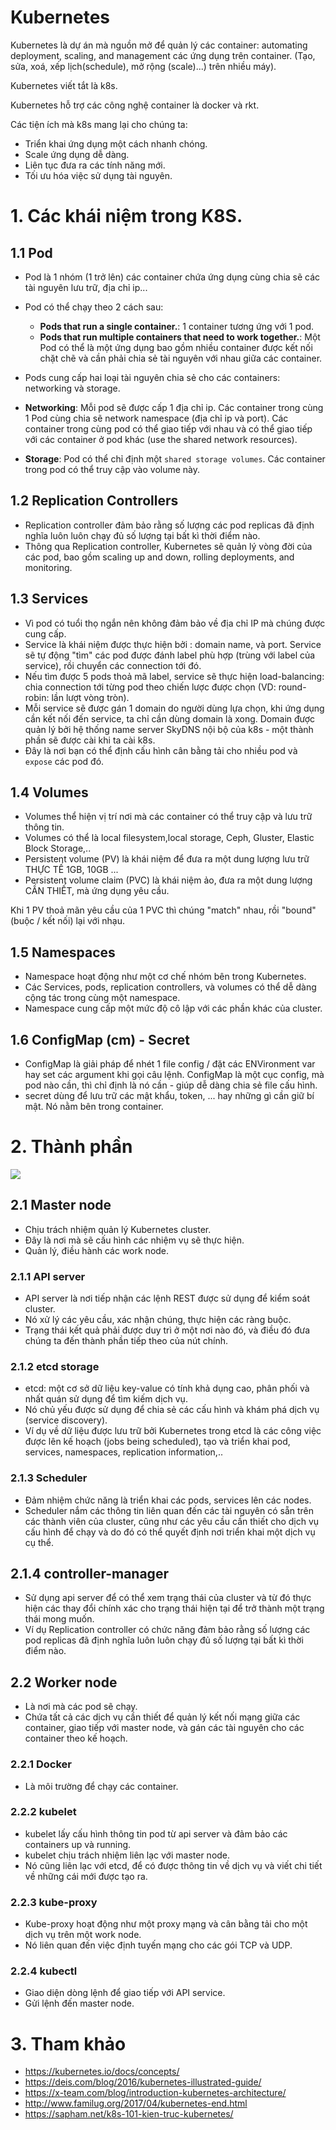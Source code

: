 # Kubernetes

Kubernetes là dự án mà nguồn mở để quản lý các container: automating deployment, scaling, and management các ứng dụng trên container. (Tạo, sửa, xoá, xếp lịch(schedule), mở rộng (scale)...) trên nhiều máy).

Kubernetes viết tắt là k8s.

Kubernetes hỗ trợ các công nghệ container là docker và rkt.

Các tiện ích mà k8s mang lại cho chúng ta:
  - Triển khai ứng dụng một cách nhanh chóng.
  - Scale ứng dụng dễ dàng.
  - Liên tục đưa ra các tính năng mới.
  - Tối ưu hóa việc sử dụng tài nguyên.


# 1. Các khái niệm trong K8S.
## 1.1 Pod
- Pod là 1 nhóm (1 trở lên) các container chứa ứng dụng cùng chia sẽ các tài nguyên lưu trữ, địa chỉ ip...
- Pod có thể chạy theo 2 cách sau:
  - **Pods that run a single container.**: 1 container tương ứng với 1 pod.
  - **Pods that run multiple containers that need to work together.**: Một Pod có thể là một ứng dụng bao gồm nhiều container
  được kết nối chặt chẽ và cần phải chia sẻ tài nguyên với nhau giữa các container.

- Pods cung cấp hai loại tài nguyên chia sẻ cho các containers: networking và storage.
- **Networking**: Mỗi pod sẽ được cấp 1 địa chỉ ip. Các container trong cùng 1 Pod cùng chia sẽ network namespace (địa chỉ ip và port).
Các container trong cùng pod có thể giao tiếp với nhau và có thể giao tiếp với các container ở pod khác (use the shared network resources).

- **Storage**: Pod có thể chỉ định một `shared storage volumes`. Các container trong pod có thể truy cập vào volume này.

## 1.2 Replication Controllers
- Replication controller đảm bảo rằng số lượng các pod replicas đã định nghĩa luôn luôn chạy đủ số lượng tại bất kì thời điểm nào. 
- Thông qua Replication controller, Kubernetes sẽ quản lý vòng đời của các pod, bao gồm scaling up and down, rolling deployments, and monitoring.

## 1.3 Services
- Vì pod có tuổi thọ ngắn nên không đảm bảo về địa chỉ IP mà chúng được cung cấp. 
- Service là khái niệm được thực hiện bởi : domain name, và port. Service sẽ tự động "tìm" các pod được đánh label phù hợp (trùng với label của service), rồi chuyển các connection tới đó.
- Nếu tìm được 5 pods thoả mã label, service sẽ thực hiện load-balancing: chia connection tới từng pod theo chiến lược được chọn (VD: round-robin: lần lượt vòng tròn).
- Mỗi service sẽ được gán 1 domain do người dùng lựa chọn, khi ứng dụng cần kết nối đến service, ta chỉ cần dùng domain là xong. Domain được quản lý bởi hệ thống name server SkyDNS nội bộ của k8s - một thành phần sẽ được cài khi ta cài k8s.
- Đây là nơi bạn có thể định cấu hình cân bằng tải cho nhiều pod và `expose` các pod đó.


## 1.4 Volumes
- Volumes thể hiện vị trí nơi mà các container có thể truy cập và lưu trữ thông tin.
- Volumes có thể là local filesystem,local storage, Ceph, Gluster, Elastic Block Storage,..
- Persistent volume (PV)  là khái niệm để đưa ra một dung lượng lưu trữ THỰC TẾ 1GB, 10GB ...
- Persistent volume claim (PVC) là khái niệm ảo, đưa ra một dung lượng CẦN THIẾT, mà ứng dụng yêu cầu.

Khi 1 PV thoả mãn yêu cầu của 1 PVC thì chúng "match" nhau, rồi "bound" (buộc / kết nối) lại với nhạu. 

## 1.5 Namespaces
- Namespace hoạt động như một cơ chế nhóm bên trong Kubernetes.
- Các Services, pods, replication controllers, và volumes có thể dễ dàng cộng tác trong cùng một namespace.
- Namespace cung cấp một mức độ cô lập với các phần khác của cluster.

## 1.6 ConfigMap (cm) - Secret
- ConfigMap là giải pháp để nhét 1 file config / đặt các ENVironment var hay set các argument khi gọi câu lệnh. ConfigMap là một cục config, mà pod nào cần, thì chỉ định là nó cần - giúp dễ dàng chia sẻ file cấu hình.
- secret dùng để lưu trữ các mật khẩu, token, ... hay những gì cần giữ bí mật. Nó nằm bên trong container.

# 2. Thành phần

![](https://s3-us-west-2.amazonaws.com/x-team-ghost-images/2016/06/o7leok.png)

## 2.1 Master node
- Chịu trách nhiệm quản lý Kubernetes cluster. 
- Đây là nơi mà sẽ cấu hình các nhiệm vụ sẽ thực hiện.
- Quản lý, điều hành các work node. 

### 2.1.1 API server
- API server là nơi tiếp nhận các lệnh REST được sử dụng để kiểm soát cluster.
- Nó xử lý các yêu cầu, xác nhận chúng, thực hiện các ràng buộc. 
- Trạng thái kết quả phải được duy trì ở một nơi nào đó, và điều đó đưa chúng ta đến thành phần tiếp theo của nút chính.

### 2.1.2 etcd storage
- etcd: một cơ sở dữ liệu key-value có tính khả dụng cao, phân phối và nhất quán sử dụng để tìm kiếm dịch vụ.
- Nó chủ yếu được sử dụng để chia sẻ các cấu hình và khám phá dịch vụ (service discovery).
- Ví dụ về dữ liệu được lưu trữ bởi Kubernetes trong etcd là các công việc được lên kế hoạch (jobs being scheduled), tạo và triển khai pod, services, namespaces, replication information,..

### 2.1.3 Scheduler
- Đảm nhiệm chức năng là triển khai các pods, services lên các nodes.
- Scheduler nắm các thông tin liên quan đến các tài nguyên có sẵn trên các thành viên của cluster, cũng như các yêu cầu cần thiết cho dịch vụ cấu hình để chạy và do đó có thể quyết định nơi triển khai một dịch vụ cụ thể.

## 2.1.4 controller-manager
- Sử dụng api server để có thể xem trạng thái của cluster và từ đó thực hiện các thay đổi chính xác cho trạng thái hiện tại để trở thành một trạng thái mong muốn.
- Ví dụ Replication controller có chức năng đảm bảo rằng số lượng các pod replicas đã định nghĩa luôn luôn chạy đủ số lượng tại bất kì thời điểm nào.

## 2.2 Worker node
- Là nơi mà các pod sẽ chạy.
- Chứa tất cả các dịch vụ cần thiết để quản lý kết nối mạng giữa các container, giao tiếp với master node, và gán các tài nguyên cho các container theo kế hoạch.

### 2.2.1 Docker
- Là môi trường để chạy các container.

### 2.2.2 kubelet
- kubelet lấy cấu hình thông tin pod từ api server và đảm bảo các containers up và running.
- kubelet chịu trách nhiệm liên lạc với master node.
- Nó cũng liên lạc với etcd, để có được thông tin về dịch vụ và viết chi tiết về những cái mới được tạo ra.

### 2.2.3 kube-proxy
- Kube-proxy hoạt động như một proxy mạng và cân bằng tải cho một dịch vụ trên một work node.
- Nó liên quan đến việc định tuyến mạng cho các gói TCP và UDP.

### 2.2.4 kubectl 
- Giao diện dòng lệnh để giao tiếp với API service.
- Gửi lệnh đến master node.

# 3. Tham khảo
- https://kubernetes.io/docs/concepts/
- https://deis.com/blog/2016/kubernetes-illustrated-guide/
- https://x-team.com/blog/introduction-kubernetes-architecture/
- http://www.familug.org/2017/04/kubernetes-end.html
- https://sapham.net/k8s-101-kien-truc-kubernetes/
